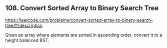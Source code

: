 ## 108. Convert Sorted Array to Binary Search Tree

https://leetcode.com/problems/convert-sorted-array-to-binary-search-tree/#/description

Given an array where elements are sorted in ascending order, convert it to a height balanced BST.
